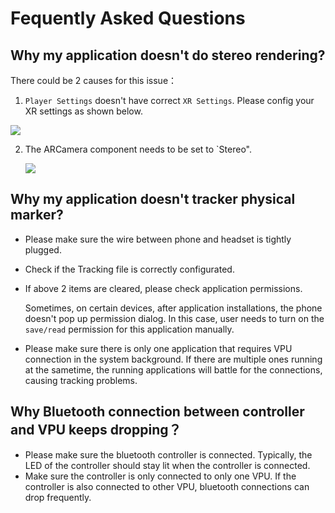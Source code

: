 # Fequently Asked Questions




## Why my application doesn't do stereo rendering?

There could be 2 causes for this issue：

1. `Player Settings` doesn't have correct `XR Settings`. Please config your XR settings as shown below.

![](https://ximmerse-1253940012.cos.ap-guangzhou.myqcloud.com/slide-in-sdk/xr-settings.png)

2. The ARCamera component needs to be set to `Stereo".

   ![](https://ximmerse-1253940012.cos.ap-guangzhou.myqcloud.com/slide-in-sdk/main-cam-rendering-mode.png)



## Why my application doesn't tracker physical marker?

- Please make sure the wire between phone and headset is tightly plugged.

- Check if the Tracking file is correctly configurated. 

- If above 2 items are cleared, please check application permissions. 

  Sometimes, on certain devices, after application installations, the phone doesn't pop up permission dialog. In this case, user needs to turn on the `save/read` permission for this application manually.

- Please make sure there is only one application that requires VPU connection in the system background. If there are multiple ones running at the sametime, the running applications will battle for the connections, causing tracking problems.



## Why Bluetooth connection between controller and VPU keeps dropping？

- Please make sure the bluetooth controller is connected. Typically, the LED of the controller should stay lit when the controller is connected.
- Make sure the controller is only connected to only one VPU. If the controller is also connected to other VPU, bluetooth connections can drop frequently.